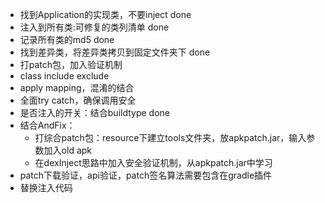 - 找到Application的实现类，不要inject                 done
- 注入到所有类:可修复的类列清单                       done
- 记录所有类的md5                                     done
- 找到差异类，将差异类拷贝到固定文件夹下              done
- 打patch包，加入验证机制
- class include exclude
- apply mapping，混淆的结合
- 全面try catch，确保调用安全
- 是否注入的开关：结合buildtype                       done
- 结合AndFix：
	- 打综合patch包：resource下建立tools文件夹，放apkpatch.jar，输入参数加入old apk
	- 在dexInject思路中加入安全验证机制，从apkpatch.jar中学习
- patch下载验证，api验证，patch签名算法需要包含在gradle插件
- 替换注入代码
	
